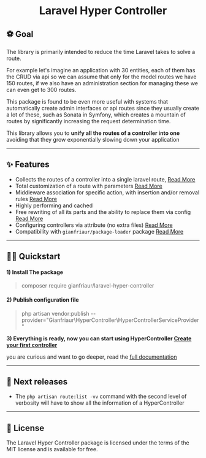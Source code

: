 
<h1 align="center">Laravel Hyper Controller</h1>



## ⚽️ Goal

The library is primarily intended to reduce the time Laravel takes to solve a route.

For example let's imagine an application with 30 entities, each of them has the CRUD via api 
so we can assume that only for the model routes we have 150 routes, if we also have an administration 
section for managing these we can even get to 300 routes.

This package is found to be even more useful with systems that automatically create admin interfaces 
or api routes since they usually create a lot of these, such as Sonata in Symfony, which creates a 
mountain of routes by significantly increasing the request determination time.

This library allows you to **unify all the routes of a controller into one** avoiding that they grow exponentially slowing down your application

----
## ✨ Features


* Collects the routes of a controller into a single laravel route, [Read More](#)
* Total customization of a route with parameters [Read More](#)
* Middleware association for specific action, with insertion and/or removal rules [Read More](#)
* Highly performing and cached
* Free rewriting of all its parts and the ability to replace them via config [Read More](#)
* Configuring controllers via attribute (no extra files) [Read More](#)
* Compatibility with `gianfriaur/package-loader` package [Read More](#)

----
## 🤙🏼 Quickstart



#### 1) Install The package
> composer require gianfriaur/laravel-hyper-controller
#### 2) Publish configuration file
> php artisan vendor:publish --provider="Gianfriaur\HyperController\HyperControllerServiceProvider"

**3) Everything is ready, now you can start using HyperController [Create your first controller](./doc/create_your_first_controller.MD)**


you are curious and want to go deeper, read the [full documentation](./doc/index.MD)



----
## 📝 Next releases

- The `php artisan route:list -vv` command with the second level of verbosity will have to show all the information of a HyperController

---- 
## 🎉 License

The Laravel Hyper Controller package is licensed under the terms of the MIT license and is available for free.

